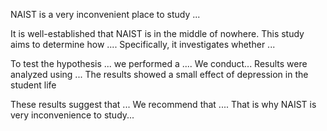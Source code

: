 

NAIST is a very inconvenient place to study ...

It is well-established that NAIST is in the middle of nowhere. This study aims to determine how .... Specifically, it investigates whether ... 



To test the hypothesis ... we performed a .... 
We conduct...
Results were analyzed using ... The results showed a small effect of depression in the student life 



These results suggest that ... We recommend that .... That is why NAIST is very inconvenience to study...

